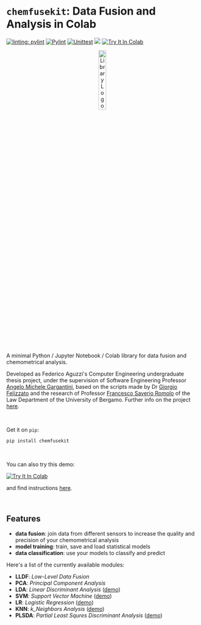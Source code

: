 # `chemfusekit`: Data Fusion and Analysis in Colab

[![linting: pylint](https://img.shields.io/badge/linting-pylint-yellowgreen)](https://github.com/pylint-dev/pylint)
[![Pylint](https://github.com/f-aguzzi/tesi/actions/workflows/pylint.yml/badge.svg)](https://github.com/f-aguzzi/tesi/)
[![Unittest](https://github.com/f-aguzzi/tesi/actions/workflows/unittest.yml/badge.svg)](https://github.com/f-aguzzi/tesi/)
[![](https://img.shields.io/badge/Read_the_docs-GitHub_Pages-darkorange)](https://f-aguzzi.github.io/tesi/)
[![Try It In Colab](https://colab.research.google.com/assets/colab-badge.svg)](https://colab.research.google.com/github/f-aguzzi/tesi/blob/main/examples/pca_lda_example_notebook.ipynb)
<p align="center">
  <img src="https://raw.githubusercontent.com/f-aguzzi/tesi/main/docs/static/img/logo.svg" alt="Library Logo" style="width: 20%;">
</p>

A minimal Python / Jupyter Notebook / Colab library for data fusion and
chemometrical analysis.

Developed as Federico Aguzzi's Computer Engineering undergraduate thesis
project, under the supervision of Software Engineering Professor
[Angelo Michele Gargantini](https://cs.unibg.it/gargantini/),
based on the scripts made by Dr
[Giorgio Felizzato](https://www.unibg.it/ugov/person/139887)
and the research of Professor
[Francesco Saverio Romolo](https://unibg.unifind.cineca.it/individual?uri=http%3A%2F%2Firises.unibg.it%2Fresource%2Fperson%2F80828)
of the Law Department of the University of Bergamo. Further info on the project
[here](https://f-aguzzi.github.io/tesi/project).

<br />

Get it on `pip`:
```bash
pip install chemfusekit
```

<br />

You can also try this demo:

[![Try It In Colab](https://colab.research.google.com/assets/colab-badge.svg)](https://colab.research.google.com/github/f-aguzzi/tesi/blob/main/examples/pca_lda_notebook.ipynb)

and find instructions [here](https://f-aguzzi.github.io/tesi/docs/tutorial).

<br />

## Features

- **data fusion**: join data from different sensors to increase the quality and
  precision of your chemometrical analysis
- **model training**: train, save and load statistical models
- **data classification**: use your models to classify and predict

Here's a list of the currently available modules:
- **LLDF**: *Low-Level Data Fusion*
- **PCA**: *Principal Component Analysis*
- **LDA**: *Linear Discriminant Analysis* ([demo](https://colab.research.google.com/github/f-aguzzi/tesi/blob/main/examples/pca_lda_notebook.ipynb))
- **SVM**: *Support Vector Machine* ([demo](https://colab.research.google.com/github/f-aguzzi/tesi/blob/main/examples/svm_notebook.ipynb))
- **LR**: *Logistic Regression* ([demo](https://colab.research.google.com/github/f-aguzzi/tesi/blob/main/examples/pca_lr_notebook.ipynb))
- **KNN**: *k_Neighbors Analysis* ([demo](https://colab.research.google.com/github/f-aguzzi/tesi/blob/main/examples/knn_notebook.ipynb))
- **PLSDA**: *Partial Least Squres Discriminant Analysis* ([demo](https://colab.research.google.com/github/f-aguzzi/tesi/blob/main/examples/plsda_notebook.ipynb))

